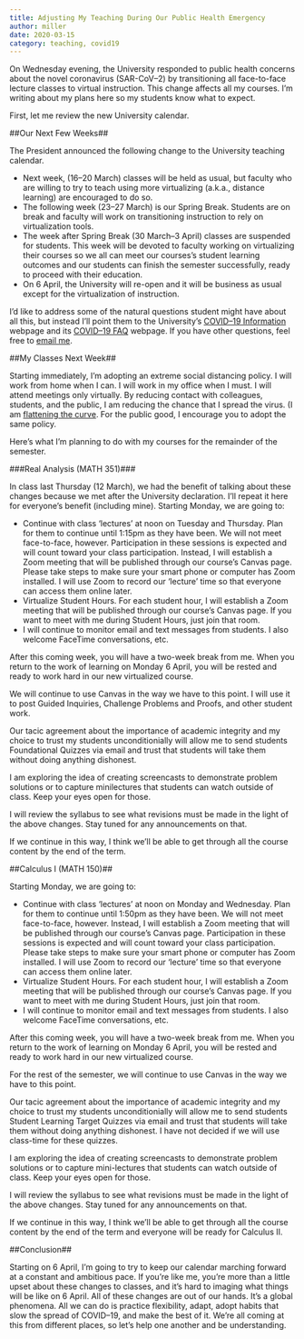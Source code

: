 ```yaml
---
title: Adjusting My Teaching During Our Public Health Emergency
author: miller
date: 2020-03-15
category: teaching, covid19
---
```


On Wednesday evening, the University responded to public health concerns about the novel coronavirus (SAR-CoV–2) by transitioning all face-to-face lecture classes to virtual instruction. This change affects all my courses. I’m writing about my plans here so my students know what to expect.

First, let me review the new University calendar.

##Our Next Few Weeks##

The President announced the following change to the University teaching calendar.

* Next week, (16–20 March) classes will be held as usual, but faculty who are willing to try to teach using more virtualizing (a.k.a., distance learning) are encouraged to do so.
* The following week (23–27 March) is our Spring Break. Students are on break and faculty will work on transitioning instruction to rely on virtualization tools.
* The week after Spring Break (30 March–3 April) classes are suspended for students. This week will be devoted to faculty working on virtualizing their courses so we all can meet our courses’s student learning outcomes and our students can finish the semester successfully, ready to proceed with their education.
* On 6 April, the University will re-open and it will be business as usual except for the virtualization of instruction.


I’d like to address some of the natural questions student might have about all this, but instead I’ll point them to the University’s [COVID–19 Information](https://www.csuci.edu/news/campus-updates/covid19.htm)</a> webpage and its [COVID–19 FAQ](https://www.csuci.edu/news/campus-updates/covid19-faqs.htm) webpage. If you have other questions, feel free to [email me](mailto:jason.miller@csuci.edu?subject=[COVID-19]%20Student%20Question).

##My Classes Next Week##

Starting immediately, I’m adopting an extreme social distancing policy. I will work from home when I can. I will work in my office when I must. I will attend meetings only virtually. By reducing contact with colleagues, students, and the public, I am reducing the chance that I spread the virus. (I am <a href="http://flattenthecurve.com">flattening the curve</a>. For the public good, I encourage you to adopt the same policy.

Here’s what I’m planning to do with my courses for the remainder of the semester.

###Real Analysis (MATH 351)###

In class last Thursday (12 March), we had the benefit of talking about these changes because we met after the University declaration. I’ll repeat it here for everyone’s benefit (including mine). Starting Monday, we are going to:

* Continue with class ‘lectures’ at noon on Tuesday and Thursday. Plan for them to continue until 1:15pm as they have been. We will not meet face-to-face, however. Participation in these sessions is expected and will count toward your class participation. Instead, I will establish a Zoom meeting that will be published through our course’s Canvas page. Please take steps to make sure your smart phone or computer has Zoom installed. I will use Zoom to record our ‘lecture’ time so that everyone can access them online later.
* Virtualize Student Hours. For each student hour, I will establish a Zoom meeting that will be published through our course’s Canvas page. If you want to meet with me during Student Hours, just join that room.
* I will continue to monitor email and text messages from students. I also welcome FaceTime conversations, etc.


After this coming week, you will have a two-week break from me. When you return to the work of learning on Monday 6 April, you will be rested and ready to work hard in our new virtualized course.

We will continue to use Canvas in the way we have to this point. I will use it to post Guided Inquiries, Challenge Problems and Proofs, and other student work.

Our tacic agreement about the importance of academic integrity and my choice to trust my students unconditionially will allow me to send students Foundational Quizzes via email and trust that students will take them without doing anything dishonest.

I am exploring the idea of creating screencasts to demonstrate problem solutions or to capture minilectures that students can watch outside of class. Keep your eyes open for those.

I will review the syllabus to see what revisions must be made in the light of the above changes. Stay tuned for any announcements on that.

If we continue in this way, I think we’ll be able to get through all the course content by the end of the term.

##Calculus I (MATH 150)##

Starting Monday, we are going to:

* Continue with class ‘lectures’ at noon on Monday and Wednesday. Plan for them to continue until 1:50pm as they have been. We will not meet face-to-face, however. Instead, I will establish a Zoom meeting that will be published through our course’s Canvas page. Participation in these sessions is expected and will count toward your class participation. Please take steps to make sure your smart phone or computer has Zoom installed. I will use Zoom to record our ‘lecture’ time so that everyone can access them online later.
* Virtualize Student Hours. For each student hour, I will establish a Zoom meeting that will be published through our course’s Canvas page. If you want to meet with me during Student Hours, just join that room.
* I will continue to monitor email and text messages from students. I also welcome FaceTime conversations, etc.

After this coming week, you will have a two-week break from me. When you return to the work of learning on Monday 6 April, you will be rested and ready to work hard in our new virtualized course.

For the rest of the semester, we will continue to use Canvas in the way we have to this point.

Our tacic agreement about the importance of academic integrity and my choice to trust my students unconditionially will allow me to send students Student Learning Target Quizzes via email and trust that students will take them without doing anything dishonest. I have not decided if we will use class-time for these quizzes.

I am exploring the idea of creating screencasts to demonstrate problem solutions or to capture mini-lectures that students can watch outside of class. Keep your eyes open for those.

I will review the syllabus to see what revisions must be made in the light of the above changes. Stay tuned for any announcements on that.

If we continue in this way, I think we’ll be able to get through all the course content by the end of the term and everyone will be ready for Calculus II.

##Conclusion##

Starting on 6 April, I’m going to try to keep our calendar marching forward at a constant and ambitious pace. If you’re like me, you’re more than a little upset about these changes to classes, and it’s hard to imaging what things will be like on 6 April. All of these changes are out of our hands. It’s a global phenomena. All we can do is practice flexibility, adapt, adopt habits that slow the spread of COVID–19, and make the best of it. We’re all coming at this from different places, so let’s help one another and be understanding.